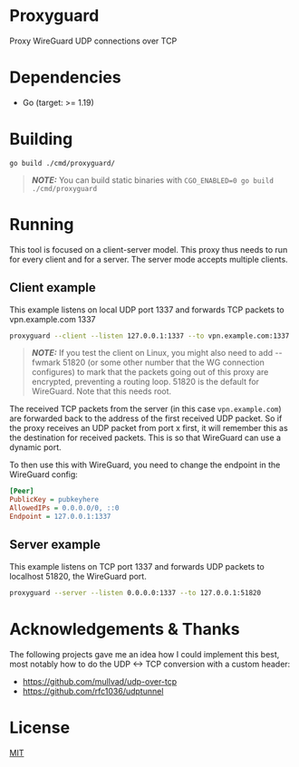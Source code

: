 # Proxyguard

Proxy WireGuard UDP connections over TCP

# Dependencies

- Go (target: >= 1.19)

# Building

`go build ./cmd/proxyguard/`

> **_NOTE:_**  You can build static binaries with `CGO_ENABLED=0 go build ./cmd/proxyguard`

# Running
This tool is focused on a client-server model. This proxy thus needs to run for every client and for a server. The server mode accepts multiple clients.

## Client example

This example listens on local UDP port 1337 and forwards TCP packets to vpn.example.com 1337

```bash
proxyguard --client --listen 127.0.0.1:1337 --to vpn.example.com:1337
```

> **_NOTE:_**  If you test the client on Linux, you might also need to add --fwmark 51820 (or some other number that the WG connection configures) to mark that the packets going out of this proxy are encrypted, preventing a routing loop. 51820 is the default for WireGuard. Note that this needs root.

The received TCP packets from the server (in this case `vpn.example.com`) are forwarded back to the address of the first received UDP packet. So if the proxy receives an UDP packet from port x first, it will remember this as the destination for received packets. This is so that WireGuard can use a dynamic port.


To then use this with WireGuard, you need to change the endpoint in the WireGuard config:

```ini
[Peer]
PublicKey = pubkeyhere
AllowedIPs = 0.0.0.0/0, ::0
Endpoint = 127.0.0.1:1337
```

## Server example

This example listens on TCP port 1337 and forwards UDP packets to localhost 51820, the WireGuard port.

```bash
proxyguard --server --listen 0.0.0.0:1337 --to 127.0.0.1:51820
```

# Acknowledgements & Thanks

The following projects gave me an idea how I could implement this best, most notably how to do the UDP <-> TCP conversion with a custom header:
- https://github.com/mullvad/udp-over-tcp
- https://github.com/rfc1036/udptunnel

# License
[MIT](./LICENSE)
